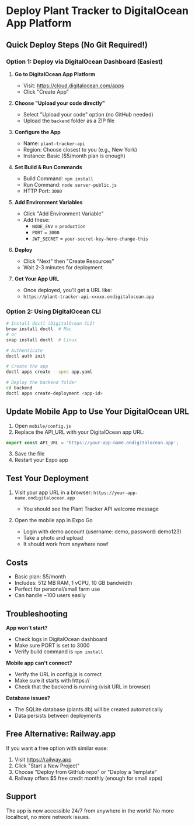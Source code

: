 # Deploy Plant Tracker to DigitalOcean App Platform

## Quick Deploy Steps (No Git Required!)

### Option 1: Deploy via DigitalOcean Dashboard (Easiest)

1. **Go to DigitalOcean App Platform**
   - Visit: https://cloud.digitalocean.com/apps
   - Click "Create App"

2. **Choose "Upload your code directly"**
   - Select "Upload your code" option (no GitHub needed)
   - Upload the `backend` folder as a ZIP file

3. **Configure the App**
   - Name: `plant-tracker-api`
   - Region: Choose closest to you (e.g., New York)
   - Instance: Basic ($5/month plan is enough)

4. **Set Build & Run Commands**
   - Build Command: `npm install`
   - Run Command: `node server-public.js`
   - HTTP Port: `3000`

5. **Add Environment Variables**
   - Click "Add Environment Variable"
   - Add these:
     - `NODE_ENV` = `production`
     - `PORT` = `3000`
     - `JWT_SECRET` = `your-secret-key-here-change-this`

6. **Deploy**
   - Click "Next" then "Create Resources"
   - Wait 2-3 minutes for deployment

7. **Get Your App URL**
   - Once deployed, you'll get a URL like:
   - `https://plant-tracker-api-xxxxx.ondigitalocean.app`

### Option 2: Using DigitalOcean CLI

```bash
# Install doctl (DigitalOcean CLI)
brew install doctl  # Mac
# or
snap install doctl  # Linux

# Authenticate
doctl auth init

# Create the app
doctl apps create --spec app.yaml

# Deploy the backend folder
cd backend
doctl apps create-deployment <app-id>
```

## Update Mobile App to Use Your DigitalOcean URL

1. Open `mobile/config.js`
2. Replace the API_URL with your DigitalOcean app URL:

```javascript
export const API_URL = 'https://your-app-name.ondigitalocean.app';
```

3. Save the file
4. Restart your Expo app

## Test Your Deployment

1. Visit your app URL in a browser: `https://your-app-name.ondigitalocean.app`
   - You should see the Plant Tracker API welcome message

2. Open the mobile app in Expo Go
   - Login with demo account (username: demo, password: demo123)
   - Take a photo and upload
   - It should work from anywhere now!

## Costs

- Basic plan: $5/month
- Includes: 512 MB RAM, 1 vCPU, 10 GB bandwidth
- Perfect for personal/small farm use
- Can handle ~100 users easily

## Troubleshooting

**App won't start?**
- Check logs in DigitalOcean dashboard
- Make sure PORT is set to 3000
- Verify build command is `npm install`

**Mobile app can't connect?**
- Verify the URL in config.js is correct
- Make sure it starts with https://
- Check that the backend is running (visit URL in browser)

**Database issues?**
- The SQLite database (plants.db) will be created automatically
- Data persists between deployments

## Free Alternative: Railway.app

If you want a free option with similar ease:
1. Visit https://railway.app
2. Click "Start a New Project"
3. Choose "Deploy from GitHub repo" or "Deploy a Template"
4. Railway offers $5 free credit monthly (enough for small apps)

## Support

The app is now accessible 24/7 from anywhere in the world!
No more localhost, no more network issues.
